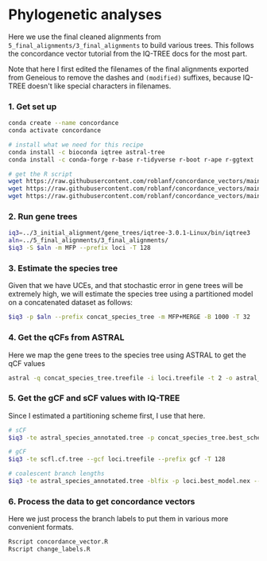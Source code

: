 # Phylogenetic analyses

Here we use the final cleaned alignments from `5_final_alignments/3_final_alignments` to build various trees. This follows the concordance vector tutorial from the IQ-TREE docs for the most part.

Note that here I first edited the filenames of the final alignments exported from Geneious to remove the dashes and `(modified)` suffixes, because IQ-TREE doesn't like special characters in filenames.

### 1. Get set up

```bash
conda create --name concordance
conda activate concordance

# install what we need for this recipe
conda install -c bioconda iqtree astral-tree
conda install -c conda-forge r-base r-tidyverse r-boot r-ape r-ggtext

# get the R script
wget https://raw.githubusercontent.com/roblanf/concordance_vectors/main/concordance_vector.R
wget https://raw.githubusercontent.com/roblanf/concordance_vectors/main/concordance_table.R
wget https://raw.githubusercontent.com/roblanf/concordance_vectors/main/change_labels.R
```

### 2. Run gene trees

```bash
iq3=../3_initial_alignment/gene_trees/iqtree-3.0.1-Linux/bin/iqtree3
aln=../5_final_alignments/3_final_alignments/
$iq3 -S $aln -m MFP --prefix loci -T 128
```

### 3. Estimate the species tree

Given that we have UCEs, and that stochastic error in gene trees will be extremely high, we will estimate the species tree using a partitioned model on a concatenated dataset as follows:

```bash
$iq3 -p $aln --prefix concat_species_tree -m MFP+MERGE -B 1000 -T 32
```

### 4. Get the qCFs from ASTRAL

Here we map the gene trees to the species tree using ASTRAL to get the qCF values

```bash
astral -q concat_species_tree.treefile -i loci.treefile -t 2 -o astral_species_annotated.tree 2> astral_species_annotated.log
```

### 5. Get the gCF and sCF values with IQ-TREE

Since I estimated a partitioning scheme first, I use that here. 

```bash
# sCF
$iq3 -te astral_species_annotated.tree -p concat_species_tree.best_scheme.nex --scfl 100 --prefix scfl -T 128

# gCF
$iq3 -te scfl.cf.tree --gcf loci.treefile --prefix gcf -T 128

# coalescent branch lengths
$iq3 -te astral_species_annotated.tree -blfix -p loci.best_model.nex --scfl 1 --prefix coalescent_bl -T 128

```

### 6. Process the data to get concordance vectors

Here we just process the branch labels to put them in various more convenient formats.

```bash
Rscript concordance_vector.R
Rscript change_labels.R

```
